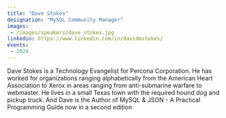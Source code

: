 ```yaml
---
title: "Dave Stokes"
designation: "MySQL Community Manager"
images:
 - /images/speakers/dave_stokes.jpg
linkedin: https://www.linkedin.com/in/davidmstokes/
events:
 - 2024
---
```


Dave Stokes is a Technology Evangelist for Percona Corporation. He has worked for organizations ranging alphabetically from the American Heart Association to Xerox in areas ranging from anti-submarine warfare to webmaster. He lives in a small Texas town with the required hound dog and pickup truck. And Dave is the Author of MySQL & JSON - A Practical Programming Guide now in a second edition